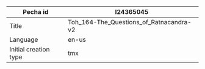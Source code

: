 |Pecha id | I24365045
| --- | --- 
|Title | Toh_164-The_Questions_of_Ratnacandra-v2 
|Language | en-us
|Initial creation type | tmx